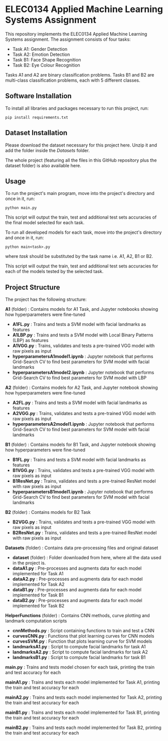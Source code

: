 # ELEC0134 Applied Machine Learning Systems Assignment

This repository implements the ELEC0134 Applied Machine Learning Systems assignment. The assignment consists of four tasks:
* Task A1: Gender Detection
* Task A2: Emotion Detection
* Task B1: Face Shape Recognition
* Task B2: Eye Colour Recognition

Tasks A1 and A2 are binary classification problems.
Tasks B1 and B2 are multi-class classification problems, each with 5 different classes.

## Software Installation

To install all libraries and packages necessary to run this project, run: 

```
pip install requirements.txt
```
## Dataset Installation

Please download the dataset necessary for this project here. Unzip it and add the folder inside the *Datasets* folder.

The whole project (featuring all the files in this GitHub repository plus the dataset folder) is also available here.

## Usage

To run the project's main program, move into the project's directory and once in it, run:

```
python main.py
```

This script will output the train, test and additional test sets accuracies of the final model selected for each task.


To run all developed models for each task, move into the project's directory and once in it, run:

```
python main<task>.py
```

where *task* should be substituted by the task name i.e. A1, A2, B1 or B2.

This script will output the train, test and additional test sets accuracies for each of the models tested by the selected task.

## Project Structure

The project has the following structure:

**A1** (folder) : Contains models for A1 Task, and Jupyter notebooks showing how hyperparameters were fine-tuned
* **A1FL.py** : Trains and tests a SVM model with facial landmarks as features
* **A1LBP.py** : Trains and tests a SVM model with Local Binary Patterns (LBP) as features
* **A1VGG.py** : Trains, validates and tests a pre-trained VGG model with raw pixels as input
* **hyperparametersA1model1.ipynb** : Jupyter notebook that performs Grid-Search CV to find best parameters for SVM model with facial landmarks
* **hyperparametersA1model2.ipynb** : Jupyter notebook that performs Grid-Search CV to find best parameters for SVM model with LBP

**A2** (folder) : Contains models for A2 Task, and Jupyter notebook showing how hyperparameters were fine-tuned
* **A2FL.py** : Trains and tests a SVM model with facial landmarks as features
* **A2VGG.py** : Trains, validates and tests a pre-trained VGG model with raw pixels as input
* **hyperparametersA2model1.ipynb** : Jupyter notebook that performs Grid-Search CV to find best parameters for SVM model with facial landmarks

**B1** (folder) : Contains models for B1 Task, and Jupyter notebook showing how hyperparameters were fine-tuned
* **B1FL.py** : Trains and tests a SVM model with facial landmarks as features
* **B1VGG.py** : Trains, validates and tests a pre-trained VGG model with raw pixels as input
* **B1ResNet.py** : Trains, validates and tests a pre-trained ResNet model with raw pixels as input
* **hyperparametersB1model1.ipynb** : Jupyter notebook that performs Grid-Search CV to find best parameters for SVM model with facial landmarks

**B2** (folder) : Contains models for B2 Task
* **B2VGG.py** : Trains, validates and tests a pre-trained VGG model with raw pixels as input
* **B2ResNet.py** : Trains, validates and tests a pre-trained ResNet model with raw pixels as input

**Datasets** (folder) : Contains data pre-processing files and original dataset
* **dataset** (folder) : Folder downloaded from here, where all the data used in the project is.
* **dataA1.py** : Pre-processes and augments data for each model implemented for Task A1
* **dataA2.py** : Pre-processes and augments data for each model implemented for Task A2
* **dataB1.py** : Pre-processes and augments data for each model implemented for Task B1
* **dataB2.py** : Pre-processes and augments data for each model implemented for Task B2

**HelperFunctions** (folder) : Contains CNN methods, curve plotting and landmark computation scripts
* **cnnMethods.py** : Script containing functions to train and test a CNN
* **curvesCNN.py** : Functions that plot learning curves for CNN models
* **curvesSVM.py** : Function that plots learning curve for SVM models
* **landmarksA1.py** : Script to compute facial landmarks for task A1
* **landmarksA2.py** : Script to compute facial landmarks for task A2
* **landmarksB1.py** : Script to compute facial landmarks for task B1

**main.py** : Trains and tests model chosen for each task, printing the train and test accuracy for each

**mainA1.py** : Trains and tests each model implemented for Task A1, printing the train and test accuracy for each

**mainA2.py** : Trains and tests each model implemented for Task A2, printing the train and test accuracy for each

**mainB1.py** : Trains and tests each model implemented for Task B1, printing the train and test accuracy for each

**mainB2.py** : Trains and tests each model implemented for Task B2, printing the train and test accuracy for each